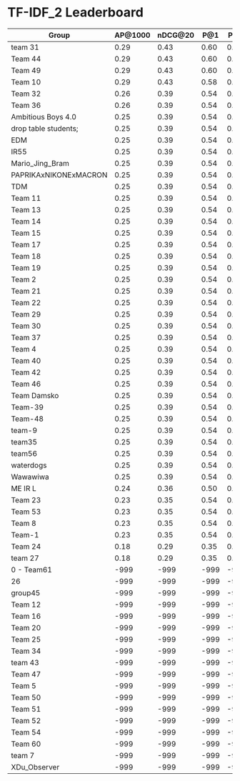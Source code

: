# TF-IDF_2 Leaderboard

| Group | AP@1000 | nDCG@20 | P@1 | P@5 |
|-----|-----|-----|-----|-----|
| team 31 | 0.29 | 0.43 | 0.60 | 0.38 |
| Team 44 | 0.29 | 0.43 | 0.60 | 0.38 |
| Team 49 | 0.29 | 0.43 | 0.60 | 0.38 |
| Team 10 | 0.29 | 0.43 | 0.58 | 0.38 |
| Team 32 | 0.26 | 0.39 | 0.54 | 0.35 |
| Team 36 | 0.26 | 0.39 | 0.54 | 0.35 |
| Ambitious Boys 4.0 | 0.25 | 0.39 | 0.54 | 0.35 |
| drop table students; | 0.25 | 0.39 | 0.54 | 0.35 |
| EDM | 0.25 | 0.39 | 0.54 | 0.35 |
| IR55 | 0.25 | 0.39 | 0.54 | 0.35 |
| Mario_Jing_Bram | 0.25 | 0.39 | 0.54 | 0.35 |
| PAPRIKAxNIKONExMACRON | 0.25 | 0.39 | 0.54 | 0.35 |
| TDM | 0.25 | 0.39 | 0.54 | 0.35 |
| Team 11 | 0.25 | 0.39 | 0.54 | 0.35 |
| Team 13 | 0.25 | 0.39 | 0.54 | 0.35 |
| Team 14 | 0.25 | 0.39 | 0.54 | 0.35 |
| Team 15 | 0.25 | 0.39 | 0.54 | 0.35 |
| Team 17 | 0.25 | 0.39 | 0.54 | 0.35 |
| Team 18 | 0.25 | 0.39 | 0.54 | 0.35 |
| Team 19 | 0.25 | 0.39 | 0.54 | 0.35 |
| Team 2 | 0.25 | 0.39 | 0.54 | 0.35 |
| Team 21 | 0.25 | 0.39 | 0.54 | 0.35 |
| Team 22 | 0.25 | 0.39 | 0.54 | 0.35 |
| Team 29 | 0.25 | 0.39 | 0.54 | 0.35 |
| Team 30 | 0.25 | 0.39 | 0.54 | 0.35 |
| Team 37 | 0.25 | 0.39 | 0.54 | 0.35 |
| Team 4 | 0.25 | 0.39 | 0.54 | 0.35 |
| Team 40 | 0.25 | 0.39 | 0.54 | 0.35 |
| Team 42 | 0.25 | 0.39 | 0.54 | 0.35 |
| Team 46 | 0.25 | 0.39 | 0.54 | 0.35 |
| Team Damsko | 0.25 | 0.39 | 0.54 | 0.35 |
| Team-39 | 0.25 | 0.39 | 0.54 | 0.35 |
| Team-48 | 0.25 | 0.39 | 0.54 | 0.35 |
| team-9 | 0.25 | 0.39 | 0.54 | 0.35 |
| team35 | 0.25 | 0.39 | 0.54 | 0.35 |
| team56 | 0.25 | 0.39 | 0.54 | 0.35 |
| waterdogs | 0.25 | 0.39 | 0.54 | 0.35 |
| Wawawiwa | 0.25 | 0.39 | 0.54 | 0.35 |
| ME IR L | 0.24 | 0.36 | 0.50 | 0.32 |
| Team 23 | 0.23 | 0.35 | 0.54 | 0.35 |
| Team 53 | 0.23 | 0.35 | 0.54 | 0.35 |
| Team 8 | 0.23 | 0.35 | 0.54 | 0.35 |
| Team-1 | 0.23 | 0.35 | 0.54 | 0.35 |
| Team 24 | 0.18 | 0.29 | 0.35 | 0.24 |
| team 27 | 0.18 | 0.29 | 0.35 | 0.24 |
| 0 - Team61 | -999 | -999 | -999 | -999 |
| 26 | -999 | -999 | -999 | -999 |
| group45 | -999 | -999 | -999 | -999 |
| Team 12 | -999 | -999 | -999 | -999 |
| Team 16 | -999 | -999 | -999 | -999 |
| Team 20 | -999 | -999 | -999 | -999 |
| Team 25 | -999 | -999 | -999 | -999 |
| Team 34 | -999 | -999 | -999 | -999 |
| team 43 | -999 | -999 | -999 | -999 |
| Team 47 | -999 | -999 | -999 | -999 |
| Team 5 | -999 | -999 | -999 | -999 |
| Team 50 | -999 | -999 | -999 | -999 |
| Team 51 | -999 | -999 | -999 | -999 |
| Team 52 | -999 | -999 | -999 | -999 |
| Team 54 | -999 | -999 | -999 | -999 |
| Team 60 | -999 | -999 | -999 | -999 |
| team 7 | -999 | -999 | -999 | -999 |
| XDu_Observer | -999 | -999 | -999 | -999 |

